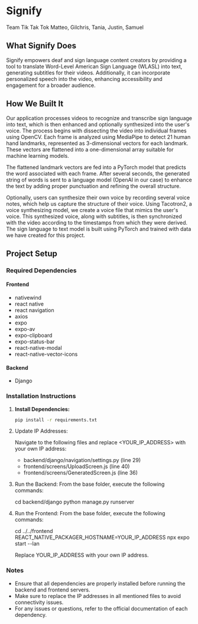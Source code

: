# Signify
Team Tik Tak Tok
Matteo, Gilchris, Tania, Justin, Samuel

## What Signify Does

Signify empowers deaf and sign language content creators by providing a tool to translate Word-Level American Sign Language (WLASL) into text, generating subtitles for their videos. Additionally, it can incorporate personalized speech into the video, enhancing accessibility and engagement for a broader audience.

## How We Built It

Our application processes videos to recognize and transcribe sign language into text, which is then enhanced and optionally synthesized into the user's voice. The process begins with dissecting the video into individual frames using OpenCV. Each frame is analyzed using MediaPipe to detect 21 human hand landmarks, represented as 3-dimensional vectors for each landmark. These vectors are flattened into a one-dimensional array suitable for machine learning models.

The flattened landmark vectors are fed into a PyTorch model that predicts the word associated with each frame. After several seconds, the generated string of words is sent to a language model (OpenAI in our case) to enhance the text by adding proper punctuation and refining the overall structure.

Optionally, users can synthesize their own voice by recording several voice notes, which help us capture the structure of their voice. Using Tacotron2, a voice synthesizing model, we create a voice file that mimics the user's voice. This synthesized voice, along with subtitles, is then synchronized with the video according to the timestamps from which they were derived. The sign language to text model is built using PyTorch and trained with data we have created for this project.

## Project Setup

### Required Dependencies

#### Frontend
- nativewind
- react native
- react navigation
- axios
- expo
- expo-av
- expo-clipboard
- expo-status-bar
- react-native-modal
- react-native-vector-icons

#### Backend
- Django

### Installation Instructions

1. **Install Dependencies:**
   ```sh
   pip install -r requirements.txt
   

2. Update IP Addresses:

   Navigate to the following files and replace <YOUR_IP_ADDRESS> with your own IP address:
   - backend/django/navigation/settings.py (line 29)
   - frontend/screens/UploadScreen.js (line 40)
   - frontend/screens/GeneratedScreen.js (line 36)

3. Run the Backend:
   From the base folder, execute the following commands:
   
   cd backend/django
   python manage.py runserver
   

4. Run the Frontend:
   From the base folder, execute the following commands:
   
   cd ../../frontend
   REACT_NATIVE_PACKAGER_HOSTNAME=YOUR_IP_ADDRESS
   npx expo start --lan
   
   Replace YOUR_IP_ADDRESS with your own IP address.

### Notes
- Ensure that all dependencies are properly installed before running the backend and frontend servers.
- Make sure to replace the IP addresses in all mentioned files to avoid connectivity issues.
- For any issues or questions, refer to the official documentation of each dependency.
```
